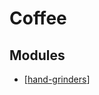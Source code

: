 Coffee
===

Modules
---

- [[hand-grinders]]

[//begin]: # "Autogenerated link references for markdown compatibility"
[hand-grinders]: hand-grinders.md "Hand Grinders"
[//end]: # "Autogenerated link references"